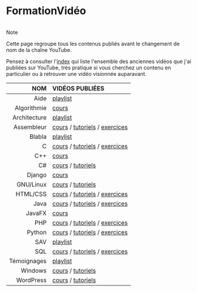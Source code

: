 # FormationVidéo

<p align="center"><img src="https://formation-video.org/public/img/logo.png" alt=""></p>

> [!NOTE]
> Cette page regroupe tous les contenus publiés avant le changement de nom de la chaîne YouTube.
> 
> Pensez à consulter l'[index](https://github.com/jasonchampagne/FormationVideo/blob/master/Index.md) qui liste l'ensemble des anciennes vidéos que j'ai publiées sur YouTube, très pratique si vous cherchez un contenu en particulier ou à retrouver une vidéo visionnée auparavant.

|NOM|VIDÉOS PUBLIÉES|
|--:|:--|
|Aide|[playlist](https://www.youtube.com/playlist?list=PLrSOXFDHBtfEwFMZ1YIXgUqOFODGyo7tB)|
|Algorithmie|[cours](https://www.youtube.com/playlist?list=PLrSOXFDHBtfE0AkOm795c2qpLQJNiEBbZ)|
|Architecture|[playlist](https://www.youtube.com/playlist?list=PLrSOXFDHBtfFrlG51dj8p_zCV994yWahY)|
|Assembleur|[cours](https://www.youtube.com/playlist?list=PLrSOXFDHBtfEs7PCC6r44iXiX5gMlbjcR) / [tutoriels](https://www.youtube.com/playlist?list=PLrSOXFDHBtfE8fM7h9N60hU7TYfGumA_7) / [exercices](https://www.youtube.com/playlist?list=PLrSOXFDHBtfGU-qQVx2Wtrz1fKgeUqout)|
|Blabla|[playlist](https://www.youtube.com/playlist?list=PLrSOXFDHBtfEyv4H_Mz-LJ6UMM8To3Ufy)|
|C|[cours](https://www.youtube.com/playlist?list=PLrSOXFDHBtfEh6PCE39HERGgbbaIHhy4j) / [tutoriels](https://www.youtube.com/playlist?list=PLrSOXFDHBtfECGo-do0Xf6o3fjc8Rta5N) / [exercices](https://www.youtube.com/playlist?list=PLrSOXFDHBtfF6lXQpJ4hBha76DsQufiEQ)|
|C++|[cours](https://www.youtube.com/playlist?list=PLrSOXFDHBtfFKOzlm5iCBeXDTLxXdmxpx)|
|C#|[cours](https://www.youtube.com/playlist?list=PLrSOXFDHBtfGBHAMEg9Om9nF_7R7h5mO7) / [tutoriels](https://www.youtube.com/playlist?list=PLrSOXFDHBtfFkVDbvfAYgIs4S936sq652)|
|Django|[cours](https://www.youtube.com/playlist?list=PLrSOXFDHBtfED_VFTa6labxAOPh29RYiO)|
|GNU/Linux|[cours](https://www.youtube.com/playlist?list=PLrSOXFDHBtfHKxuz6NySItyf4iSEcTw97) / [tutoriels](https://www.youtube.com/playlist?list=PLrSOXFDHBtfFqy8rly2PTIhzKHVOOucPo)|
|HTML/CSS|[cours](https://www.youtube.com/playlist?list=PLrSOXFDHBtfE5tpw0bjMevWxMWXotiSdO) / [tutoriels](https://www.youtube.com/playlist?list=PLrSOXFDHBtfG1_4HrfPttdwF8aLpgdsRL) / [exercices](https://www.youtube.com/playlist?list=PLrSOXFDHBtfHEFVqv0pjGkPHv6PhWZQBb)|
|Java|[cours](https://www.youtube.com/playlist?list=PLrSOXFDHBtfHkq8dd3BbSaopVgRSYtgPv) / [tutoriels](https://www.youtube.com/playlist?list=PLrSOXFDHBtfHpuMXidDB-c1sFVcdJ7BFZ) / [exercices](https://www.youtube.com/playlist?list=PLrSOXFDHBtfGfwasBSNmhx0egKfahfvIq)|
|JavaFX|[cours](https://www.youtube.com/playlist?list=PLrSOXFDHBtfGPyx7UHfsJtrdnpa_ix0ah)|
|PHP|[cours](https://www.youtube.com/playlist?list=PLrSOXFDHBtfFuZttC17M-jNpKnzUL5Adc) / [tutoriels](https://www.youtube.com/playlist?list=PLrSOXFDHBtfEgg_cDMFLWj3hmdG9_2MR2) / [exercices](https://www.youtube.com/playlist?list=PLrSOXFDHBtfGrcaFuQwVlcxUItjgl1cbj)|
|Python|[cours](https://www.youtube.com/playlist?list=PLrSOXFDHBtfHg8fWBd7sKPxEmahwyVBkC) / [tutoriels](https://www.youtube.com/playlist?list=PLrSOXFDHBtfFMB2Qeuej6efzZRvjRdXo8) / [exercices](https://www.youtube.com/playlist?list=PLrSOXFDHBtfEiSgOG1FM4oq-yS24iV4s1)|
|SAV|[playlist](https://www.youtube.com/playlist?list=PLrSOXFDHBtfHutxT7b4SRo8xFoXLg_DJr)|
|SQL|[cours](https://www.youtube.com/playlist?list=PLrSOXFDHBtfGl66sXijiN8SU9YJaM_EQg) / [tutoriels](https://www.youtube.com/playlist?list=PLrSOXFDHBtfHxLnX_BvHrcKkLh8sBRcHe) / [exercices](https://www.youtube.com/playlist?list=PLrSOXFDHBtfGfbglN3LQ6RmgCOd4eR4ZD)|
|Témoignages|[playlist](https://www.youtube.com/playlist?list=PLrSOXFDHBtfFlEp6sKRrTAVzzuld7-TsC)|
|Windows|[cours](https://www.youtube.com/playlist?list=PLrSOXFDHBtfFl6k7dLGdm3vrqYufjpwBw) / [tutoriels](https://www.youtube.com/playlist?list=PLrSOXFDHBtfFrcRVrJ2ELX2_160l_CpQd)|
|WordPress|[cours](https://www.youtube.com/playlist?list=PLrSOXFDHBtfGZREbxMZqI-tf-1NaFCW3A) / [tutoriels](https://www.youtube.com/playlist?list=PLrSOXFDHBtfGmQHHN-36CiazjL6AJ3jna)|
